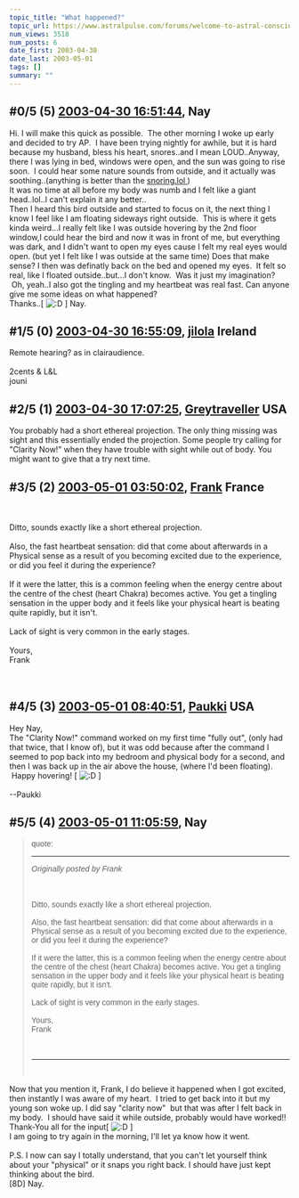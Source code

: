 ```yaml
---
topic_title: "What happened?"
topic_url: https://www.astralpulse.com/forums/welcome-to-astral-consciousness!/what-happened-4387
num_views: 3518
num_posts: 6
date_first: 2003-04-30
date_last: 2003-05-01
tags: []
summary: ""
---
```


## \#0/5 (5) [2003-04-30 16:51:44](https://www.astralpulse.com/forums/index.php?msg=120093), Nay  ##
<section>
Hi. I will make this quick as possible.  The other morning I woke up early and decided to try AP.  I have been trying nightly for awhile, but it is hard because my husband, bless his heart, snores..and I mean LOUD..Anyway, there I was lying in bed, windows were open, and the sun was going to rise soon.  I could hear some nature sounds from outside, and it actually was soothing..(anything is better than the
<a class="bbc_link" href="https://www.astralpulse.com/forums///snoring.lol" rel="noopener" target="_blank">
 snoring.lol
</a>
)
<br>
It was no time at all before my body was numb and I felt like a giant head..lol..I can't explain it any better..
<br>
Then I heard this bird outside and started to focus on it, the next thing I know I feel like I am floating sideways right outside.  This is where it gets kinda weird...I really felt like I was outside hovering by the 2nd floor window,I could hear the bird and now it was in front of me, but everything was dark, and I didn't want to open my eyes cause I felt my real eyes would open. (but yet I felt like I was outside at the same time) Does that make sense? I then was definatly back on the bed and opened my eyes.  It felt so real, like I floated outside..but...I don't know.  Was it just my imagination?  Oh, yeah..I also got the tingling and my heartbeat was real fast. Can anyone give me some ideas on what happened?
<br>
Thanks..[
<img alt=":D" class="smiley" src="https://www.astralpulse.com/forums/Smileys/fugue/cheesy.png" title="Cheesy"/>
] Nay.
</section>

## \#1/5 (0) [2003-04-30 16:55:09](https://www.astralpulse.com/forums/index.php?msg=29761), [jilola](https://www.astralpulse.com/forums/profile/?u=755) Ireland ##
<section>
Remote hearing? as in clairaudience.
<br>
<br>
2cents &amp; L&amp;L
<br>
jouni
</section>

## \#2/5 (1) [2003-04-30 17:07:25](https://www.astralpulse.com/forums/index.php?msg=29767), [Greytraveller](https://www.astralpulse.com/forums/profile/?u=1734) USA ##
<section>
You probably had a short ethereal projection. The only thing missing was sight and this essentially ended the projection. Some people try calling for "Clarity Now!" when they have trouble with sight while out of body. You might want to give that a try next time.
</section>

## \#3/5 (2) [2003-05-01 03:50:02](https://www.astralpulse.com/forums/index.php?msg=29838), [Frank](https://www.astralpulse.com/forums/profile/?u=359) France ##
<section>
<br>
<br>
Ditto, sounds exactly like a short ethereal projection.
<br>
<br>
Also, the fast heartbeat sensation: did that come about afterwards in a Physical sense as a result of you becoming excited due to the experience, or did you feel it during the experience?
<br>
<br>
If it were the latter, this is a common feeling when the energy centre about the centre of the chest (heart Chakra) becomes active. You get a tingling sensation in the upper body and it feels like your physical heart is beating quite rapidly, but it isn't.
<br>
<br>
Lack of sight is very common in the early stages.
<br>
<br>
Yours,
<br>
Frank
<br>
 <br>
</br>
</section>

## \#4/5 (3) [2003-05-01 08:40:51](https://www.astralpulse.com/forums/index.php?msg=29853), [Paukki](https://www.astralpulse.com/forums/profile/?u=1161) USA ##
<section>
Hey Nay,
<br>
The "Clarity Now!" command worked on my first time "fully out", (only had that twice, that I know of), but it was odd because after the command I seemed to pop back into my bedroom and physical body for a second, and then I was back up in the air above the house, (where I'd been floating).  Happy hovering! [
<img alt=":D" class="smiley" src="https://www.astralpulse.com/forums/Smileys/fugue/cheesy.png" title="Cheesy"/>
]
<br>
<br>
--Paukki
</section>

## \#5/5 (4) [2003-05-01 11:05:59](https://www.astralpulse.com/forums/index.php?msg=29868), Nay  ##
<section>
<blockquote id='"quote"'>
 <font face='"Arial"' id='"quote"' size='"1"'>
  quote:
  <hr height='"1"' id='"quote"' noshade=""/>
  <i>
   Originally posted by Frank
  </i>
  <br>
  <br>
  <br>
  <br>
  Ditto, sounds exactly like a short ethereal projection.
  <br>
  <br>
  Also, the fast heartbeat sensation: did that come about afterwards in a Physical sense as a result of you becoming excited due to the experience, or did you feel it during the experience?
  <br>
  <br>
  If it were the latter, this is a common feeling when the energy centre about the centre of the chest (heart Chakra) becomes active. You get a tingling sensation in the upper body and it feels like your physical heart is beating quite rapidly, but it isn't.
  <br>
  <br>
  Lack of sight is very common in the early stages.
  <br>
  <br>
  Yours,
  <br>
  Frank
  <br>
   <br>
   <br>
   <hr height='"1"' id='"quote"' noshade=""/>
  </br>
 </font>
</blockquote>
Now that you mention it, Frank, I do believe it happened when I got excited, then instantly I was aware of my heart.  I tried to get back into it but my young son woke up. I did say "clarity now"  but that was after I felt back in my body.  I should have said it while outside, probably would have worked!!
<br>
Thank-You all for the input[
<img alt=":D" class="smiley" src="https://www.astralpulse.com/forums/Smileys/fugue/cheesy.png" title="Cheesy"/>
]
<br>
I am going to try again in the morning, I'll let ya know how it went.
<br>
<br>
P.S. I now can say I totally understand, that you can't let yourself think about your "physical" or it snaps you right back. I should have just kept thinking about the bird.
<br>
[8D] Nay.
</section>